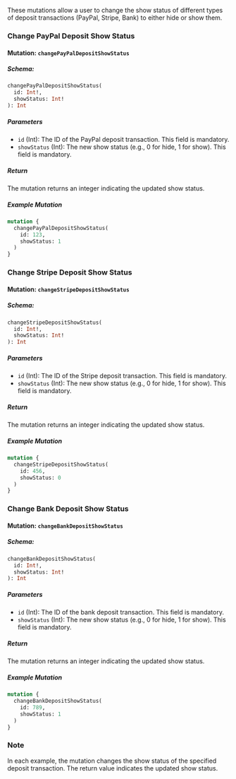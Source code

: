These mutations allow a user to change the show status of different types of deposit transactions (PayPal, Stripe, Bank) to either hide or show them.

### Change PayPal Deposit Show Status

#### Mutation: `changePayPalDepositShowStatus`

##### Schema:
```graphql
changePayPalDepositShowStatus(
  id: Int!,
  showStatus: Int!
): Int
```

##### Parameters

- `id` (Int): The ID of the PayPal deposit transaction. This field is mandatory.
- `showStatus` (Int): The new show status (e.g., 0 for hide, 1 for show). This field is mandatory.

##### Return

The mutation returns an integer indicating the updated show status.

##### Example Mutation

```graphql
mutation {
  changePayPalDepositShowStatus(
    id: 123,
    showStatus: 1
  )
}
```

### Change Stripe Deposit Show Status

#### Mutation: `changeStripeDepositShowStatus`

##### Schema:
```graphql
changeStripeDepositShowStatus(
  id: Int!,
  showStatus: Int!
): Int
```

##### Parameters

- `id` (Int): The ID of the Stripe deposit transaction. This field is mandatory.
- `showStatus` (Int): The new show status (e.g., 0 for hide, 1 for show). This field is mandatory.

##### Return

The mutation returns an integer indicating the updated show status.

##### Example Mutation

```graphql
mutation {
  changeStripeDepositShowStatus(
    id: 456,
    showStatus: 0
  )
}
```

### Change Bank Deposit Show Status

#### Mutation: `changeBankDepositShowStatus`

##### Schema:
```graphql
changeBankDepositShowStatus(
  id: Int!,
  showStatus: Int!
): Int
```

##### Parameters

- `id` (Int): The ID of the bank deposit transaction. This field is mandatory.
- `showStatus` (Int): The new show status (e.g., 0 for hide, 1 for show). This field is mandatory.

##### Return

The mutation returns an integer indicating the updated show status.

##### Example Mutation

```graphql
mutation {
  changeBankDepositShowStatus(
    id: 789,
    showStatus: 1
  )
}
```

### Note

In each example, the mutation changes the show status of the specified deposit transaction. The return value indicates the updated show status.